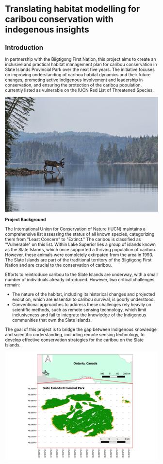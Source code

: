 # Translating habitat modelling for caribou conservation with indegenous insights


## Introduction

In partnership with the Biigtigong First Nation, this project aims to create an inclusive and practical habitat management plan for caribou conservation in Slate Islands Provincial Park over the next five years. The initiative focuses on improving understanding of caribou habitat dynamics and their future changes, promoting active Indigenous involvement and leadership in conservation, and ensuring the protection of the caribou population, currently listed as vulnerable on the IUCN Red List of Threatened Species.


![Sub-adult male Caribou](https://github.com/Melleason/Caribou-habitat-management-/blob/3dd96d46862faee1ef0c2f986a21643fa1a1ca2e/data/Images/Caribou_SlateIsland_MosesElleason.JPG)



**Project Background**

The International Union for Conservation of Nature (IUCN) maintains a comprehensive list assessing the status of all known species, categorizing them from "Least Concern" to "Extinct." The caribou is classified as "Vulnerable" on this list. Within Lake Superior lies a group of islands known as the Slate Islands, which once supported a thriving population of caribou. However, these animals were completely extirpated from the area in 1993. The Slate Islands are part of the traditional territory of the Biigtigong First Nation and are crucial to the conservation of caribou.

Efforts to reintroduce caribou to the Slate Islands are underway, with a small number of individuals already introduced. However, two critical challenges remain:
  * The nature of the habitat, including its historical changes and projected evolution, which are essential to caribou survival, is poorly understood.
  * Conventional approaches to address these challenges rely heavily on scientific methods, such as remote sensing technology, which limit inclusiveness and fail to integrate the knowledge of the Indigenous communities that own the Slate Islands.

The goal of this project is to bridge the gap between Indigenous knowledge and scientific understanding, including remote sensing technology, to develop effective conservation strategies for the caribou on the Slate Islands.


![Sub-adult male Caribou](https://github.com/Melleason/Caribou-habitat-management-/blob/3dd96d46862faee1ef0c2f986a21643fa1a1ca2e/data/Images/Slate_Island_Map4.jpg)
